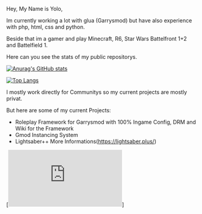 Hey,
My Name is Yolo,

Im currently working a lot with glua (Garrysmod) but have also experience with php, html, css and python.

Beside that im a gamer and play Minecraft, R6, Star Wars Battelfront 1+2 and Battelfield 1.



Here can you see the stats of my public repositorys.

[![Anurag's GitHub stats](https://github-readme-stats.vercel.app/api?username=ibimsnicesyolo&count_private=true&show_icons=true&theme=dark)](https://github.com/anuraghazra/github-readme-stats)

[![Top Langs](https://github-readme-stats.vercel.app/api/top-langs/?username=ibimsnicesyolo&langs_count=8&layout=compact&theme=dark)](https://github.com/anuraghazra/github-readme-stats)



I mostly work directly for Communitys so my current projects are mostly privat.

But here are some of my current Projects:

- Roleplay Framework for Garrysmod with 100% Ingame Config, DRM and Wiki for the Framework
- Gmod Instancing System
- Lightsaber++  More Informations(https://lightsaber.plus/)

[![Counter](https://www.fastcounter.net/auth.php?id=71030af4520c389112b1164399f698ceaafdf521)]
